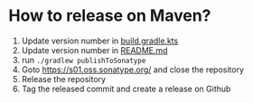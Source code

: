# How to release on Maven?

1. Update version number in [build.gradle.kts](resultat/build.gradle.kts)
2. Update version number in [README.md](README.md)
3. run `./gradlew publishToSonatype`
4. Goto https://s01.oss.sonatype.org/ and close the repository
5. Release the repository
6. Tag the released commit and create a release on Github
